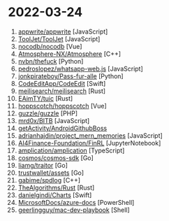 # 2022-03-24

1. [appwrite/appwrite](https://github.com/appwrite/appwrite "Secure Backend Server for Web, Mobile & Flutter Developers 🚀 AKA the 100% open-source Firebase alternative.") [JavaScript]
2. [ToolJet/ToolJet](https://github.com/ToolJet/ToolJet "Extensible low-code framework for building business applications. Connect to databases, cloud storages, GraphQL, API endpoints, Airtable, etc and build apps using drag and drop application builder. Built using JavaScript/TypeScript. 🚀") [JavaScript]
3. [nocodb/nocodb](https://github.com/nocodb/nocodb "🔥 🔥 🔥 Open Source Airtable Alternative - turns any MySQL, Postgres database into a collaborative spreadsheet with REST APIs.") [Vue]
4. [Atmosphere-NX/Atmosphere](https://github.com/Atmosphere-NX/Atmosphere "Atmosphère is a work-in-progress customized firmware for the Nintendo Switch.") [C++]
5. [nvbn/thefuck](https://github.com/nvbn/thefuck "Magnificent app which corrects your previous console command.") [Python]
6. [pedroslopez/whatsapp-web.js](https://github.com/pedroslopez/whatsapp-web.js "A WhatsApp client library for NodeJS that connects through the WhatsApp Web browser app") [JavaScript]
7. [jonkpirateboy/Pass-fur-alle](https://github.com/jonkpirateboy/Pass-fur-alle "Since Polisens web queueing solution for getting a passport sucks, and it is more or less impossible to book a time, I wrote this small python script. What it does is that it automates the searching for a bookable time. In the file you just change the constants to your information and away you go. :)") [Python]
8. [CodeEditApp/CodeEdit](https://github.com/CodeEditApp/CodeEdit "CodeEdit App for macOS – Elevate your code editing experience. Open source, free forever.") [Swift]
9. [meilisearch/meilisearch](https://github.com/meilisearch/meilisearch "Powerful, fast, and an easy to use search engine") [Rust]
10. [EAimTY/tuic](https://github.com/EAimTY/tuic "Delicately-TUICed high-performance proxy built on top of the QUIC protocol") [Rust]
11. [hoppscotch/hoppscotch](https://github.com/hoppscotch/hoppscotch "👽 Open source API development ecosystem - https://hoppscotch.io") [Vue]
12. [guzzle/guzzle](https://github.com/guzzle/guzzle "Guzzle, an extensible PHP HTTP client") [PHP]
13. [mrd0x/BITB](https://github.com/mrd0x/BITB "Browser In The Browser (BITB) Templates") [JavaScript]
14. [getActivity/AndroidGithubBoss](https://github.com/getActivity/AndroidGithubBoss "统计 Android 开源大佬") 
15. [adrianhajdin/project_mern_memories](https://github.com/adrianhajdin/project_mern_memories "This is a code repository for the corresponding video tutorial. Using React, Node.js, Express & MongoDB you'll learn how to build a Full Stack MERN Application - from start to finish. The App is called Memories and it is a simple social media app that allows users to post interesting events that happened in their lives.") [JavaScript]
16. [AI4Finance-Foundation/FinRL](https://github.com/AI4Finance-Foundation/FinRL "FinRL: The first open-source project for financial reinforcement learning. Please star. 🔥") [JupyterNotebook]
17. [amplication/amplication](https://github.com/amplication/amplication "Amplication is an open‑source development tool. It helps you develop quality Node.js applications without spending time on repetitive coding tasks.") [TypeScript]
18. [cosmos/cosmos-sdk](https://github.com/cosmos/cosmos-sdk "⛓️ A Framework for Building High Value Public Blockchains ✨") [Go]
19. [liamg/traitor](https://github.com/liamg/traitor "⬆️ ☠️ 🔥 Automatic Linux privesc via exploitation of low-hanging fruit e.g. gtfobins, pwnkit, dirty pipe, +w docker.sock") [Go]
20. [trustwallet/assets](https://github.com/trustwallet/assets "A comprehensive, up-to-date collection of information about several thousands (!) of crypto tokens.") [Go]
21. [gabime/spdlog](https://github.com/gabime/spdlog "Fast C++ logging library.") [C++]
22. [TheAlgorithms/Rust](https://github.com/TheAlgorithms/Rust "All Algorithms implemented in Rust") [Rust]
23. [danielgindi/Charts](https://github.com/danielgindi/Charts "Beautiful charts for iOS/tvOS/OSX! The Apple side of the crossplatform MPAndroidChart.") [Swift]
24. [MicrosoftDocs/azure-docs](https://github.com/MicrosoftDocs/azure-docs "Open source documentation of Microsoft Azure") [PowerShell]
25. [geerlingguy/mac-dev-playbook](https://github.com/geerlingguy/mac-dev-playbook "Mac setup and configuration via Ansible.") [Shell]
